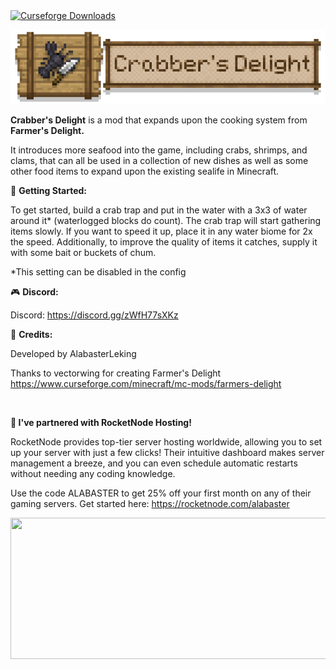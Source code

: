 <a href="https://www.curseforge.com/minecraft/mc-mods/farmers-delight">
  <img src="http://cf.way2muchnoise.eu/full_892827_downloads.svg" alt="Curseforge Downloads">
</a>


<p><img src="https://raw.githubusercontent.com/AlabasterLeking/Crabbers-Delight/main/src/main/resources/crabbersdelightbanner.png" alt="Crabber's Delight"></p>
<p><strong>Crabber's Delight</strong> is a mod that expands upon the cooking system from <strong>Farmer's Delight.</strong></p>
<p>It introduces more seafood into the game, including crabs, shrimps, and clams, that can all be used in a collection of new dishes as well as some other food items to expand upon the existing sealife in Minecraft.</p>
<p>📖 <strong>Getting Started:</strong></p>
<p>To get started, build a crab trap and put in the water with a 3x3 of water around it* (waterlogged blocks do count). The crab trap will start gathering items slowly. If you want to speed it up, place it in any water biome for 2x the speed. Additionally, to improve the quality of items it catches, supply it with some bait or buckets of chum.</p>
<p>*This setting can be disabled in the config</p>
<p>🎮 <strong>Discord:</strong></p>
<p>Discord: <a href="https://discord.gg/zWfH77sXKz" rel="nofollow">https://discord.gg/zWfH77sXKz</a></p>
<p>📝 <strong>Credits:</strong></p>
<p>Developed by AlabasterLeking</p>
<p>Thanks to vectorwing for creating Farmer's Delight <a href="https://www.curseforge.com/minecraft/mc-mods/farmers-delight" rel="nofollow">https://www.curseforge.com/minecraft/mc-mods/farmers-delight</a></p>
<p>&nbsp;</p>
<p><strong>🚀 I've partnered with RocketNode Hosting!</strong></p>
<p>RocketNode provides top-tier server hosting worldwide, allowing you to set up your server with just a few clicks! Their intuitive dashboard makes server management a breeze, and you can even schedule automatic restarts without needing any coding knowledge.</p>
<p>Use the code ALABASTER to get 25% off your first month on any of their gaming servers. Get started here: <a href="https://rocketnode.com/alabaster" rel="nofollow">https://rocketnode.com/alabaster</a></p>
<p><img src="https://i.imgur.com/zPVKh2N.png" alt="" width="1400" height="226"></p>
<p>&nbsp;</p>
